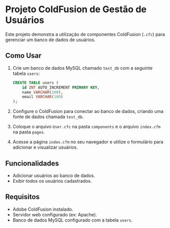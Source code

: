 # Projeto ColdFusion de Gestão de Usuários

Este projeto demonstra a utilização de componentes ColdFusion (`.cfc`) para gerenciar um banco de dados de usuários.

## Como Usar

1. Crie um banco de dados MySQL chamado `test_db` com a seguinte tabela `users`:

    ```sql
    CREATE TABLE users (
        id INT AUTO_INCREMENT PRIMARY KEY,
        name VARCHAR(100),
        email VARCHAR(100)
    );
    ```

2. Configure o ColdFusion para conectar ao banco de dados, criando uma fonte de dados chamada `test_db`.

3. Coloque o arquivo `User.cfc` na pasta `components` e o arquivo `index.cfm` na pasta `pages`.

4. Acesse a página `index.cfm` no seu navegador e utilize o formulário para adicionar e visualizar usuários.

## Funcionalidades

- Adicionar usuários ao banco de dados.
- Exibir todos os usuários cadastrados.

## Requisitos

- Adobe ColdFusion instalado.
- Servidor web configurado (ex: Apache).
- Banco de dados MySQL configurado com a tabela `users`.

